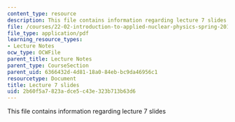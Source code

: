 ```yaml
---
content_type: resource
description: This file contains information regarding lecture 7 slides
file: /courses/22-02-introduction-to-applied-nuclear-physics-spring-2012/2b60f5a7823adce5c43e323b713b63d6_MIT22_02S12_lec07.pdf
file_type: application/pdf
learning_resource_types:
- Lecture Notes
ocw_type: OCWFile
parent_title: Lecture Notes
parent_type: CourseSection
parent_uid: 6366432d-4d81-18a0-84eb-bc9da46956c1
resourcetype: Document
title: Lecture 7 slides
uid: 2b60f5a7-823a-dce5-c43e-323b713b63d6
---
```

This file contains information regarding lecture 7 slides

